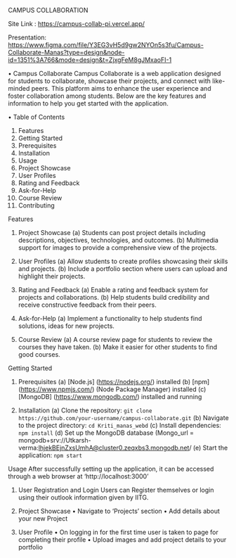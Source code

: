 CAMPUS COLLABORATION

Site Link : https://campus-collab-pi.vercel.app/

Presentation: https://www.figma.com/file/Y3EG3vH5d9gw2NYOn5s3fu/Campus-Collaborate-Manas?type=design&node-id=1351%3A766&mode=design&t=ZjxgFeM8gJMxaoFI-1

•	 Campus Collaborate
Campus Collaborate is a web application designed for students to collaborate, showcase their projects, and connect with like-minded peers. This platform aims to enhance the user experience and foster collaboration among students. Below are the key features and information to help you get started with the application.

•	Table of Contents
1.	Features
2.	Getting Started
3.	Prerequisites
4.	Installation
5.	Usage
6.	Project Showcase
7.	User Profiles
8.	Rating and Feedback
9.	Ask-for-Help
10.	Course Review
11.	Contributing

 Features
1) Project Showcase
(a) Students can post project details including descriptions, objectives, technologies, and outcomes.
(b) Multimedia support for images to provide a comprehensive view of the projects.

2) User Profiles
(a) Allow students to create profiles showcasing their skills and projects.
(b) Include a portfolio section where users can upload and highlight their projects.

3) Rating and Feedback
(a) Enable a rating and feedback system for projects and collaborations.
(b) Help students build credibility and receive constructive feedback from their peers.

4) Ask-for-Help
(a) Implement a functionality to help students find solutions, ideas for new projects.

5) Course Review
(a) A course review page for students to review the courses they have taken.
(b) Make it easier for other students to find good courses.

 Getting Started
1) Prerequisites
(a) [Node.js] (https://nodejs.org/) installed
(b) [npm] (https://www.npmjs.com/) (Node Package Manager) installed
(c) [MongoDB] (https://www.mongodb.com/) installed and running

2) Installation
(a) Clone the repository: `git clone https://github.com/your-username/campus-collaborate.git`
(b) Navigate to the project directory: `cd Kriti_manas_webd`
(c) Install dependencies: `npm install`
(d) Set up the MongoDB database (Mongo_url = mongodb+srv://Utkarsh-verma:lhjekBEjnZxsUmhA@cluster0.zeqxbs3.mongodb.net/
(e) Start the application: `npm start`

Usage
After successfully setting up the application,  it can be accessed through a web browser at ‘http://localhost:3000’
1) User Registration and Login
Users can Register themselves or login using their outlook information given by IITG.



2) Project Showcase
•	Navigate to ‘Projects’ section
•	Add details about your new Project

3) User Profile
•	On logging in for the first time user is taken to page for completing their profile
•	Upload images and add project details to your portfolio
 

